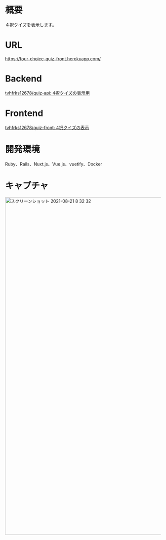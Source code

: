 # 概要
 ４択クイズを表示します。
 
# URL
 https://four-choice-quiz-front.herokuapp.com/

# Backend
 [tvhfrks12678/quiz\-api: 4択クイズの表示用](https://github.com/tvhfrks12678/quiz-api)

 # Frontend
 [tvhfrks12678/quiz\-front: 4択クイズの表示](https://github.com/tvhfrks12678/quiz-front)

# 開発環境
 Ruby、Rails、Nuxt.js、Vue.js、vuetify、Docker
 
# キャプチャ
<img width="1093" alt="スクリーンショット 2021-08-21 8 32 32" src="https://user-images.githubusercontent.com/67419083/130302608-62921273-e0b3-4df2-9a83-d1e791aff214.png">
